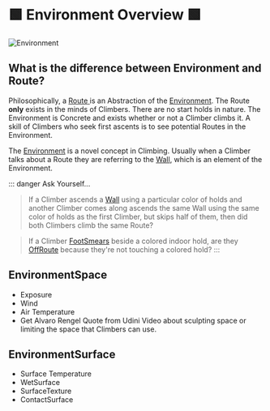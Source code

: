 # 🟩 <envi>Environment Overview</envi> 🟩

![<envi>Environment</envi>](/Environment.png)

## What is the difference between Environment and Route?

Philosophically, a [ <route>Route</route> ](/reference/Route/RouteOverview) is an Abstraction of the [<envi>Environment</envi>](/reference/Environment/EnvironmentOverview). The <route>Route</route> **only** exists in the minds of Climbers. There are no start holds in nature. The Environment is Concrete and exists whether or not a Climber climbs it. A skill of Climbers who seek first ascents is to see potential Routes in the Environment.

The [<envi>Environment</envi>](/reference/Envrionment/EnvironmentOverview) is a novel concept in Climbing. Usually when a Climber talks about a <route>Route</route> they are referring to the [<envi>Wall</envi>](/reference/Environment/Wall/Overview), which is an element of the Environment.

::: danger Ask Yourself...
> If a Climber ascends a [<envi>Wall</envi>](/reference/Environment/Wall/Overview) using a particular color of holds and another Climber comes along ascends the same Wall using the same color of holds as the first Climber, but skips half of them, then did both Climbers climb the same Route?


> If a Climber [FootSmears](/reference/Move/FootMove/FootSmear) beside a colored indoor hold, are they [OffRoute](/reference/Glossary#offroute) because they're not touching a colored hold?
:::

## EnvironmentSpace

- Exposure
- Wind
- Air Temperature
- Get Alvaro Rengel Quote from Udini Video about sculpting space or limiting the space that Climbers can use.

## EnvironmentSurface

- Surface Temperature
- WetSurface
- SurfaceTexture
- ContactSurface